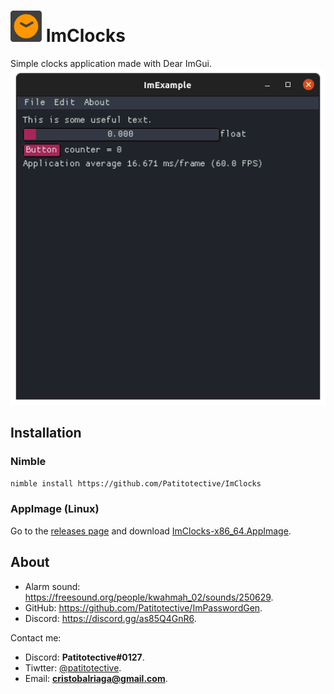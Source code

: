 # <img title="Icon" width=50 height=50 src="https://github.com/Patitotective/ImClocks/blob/main/assets/icon.svg"></img> ImClocks
Simple clocks application made with Dear ImGui.  
![Main window](https://github.com/Patitotective/ImClocks/blob/main/screenshots/main.png) 

## Installation
### Nimble
```sh
nimble install https://github.com/Patitotective/ImClocks
```
### AppImage (Linux)
Go to the [releases page](https://github.com/Patitotective/ImClocks/releases/latest) and download [ImClocks-x86_64.AppImage](https://github.com/Patitotective/ImClocks/releases/latest/download/ImClocks-x86_64.AppImage).

## About
- Alarm sound: https://freesound.org/people/kwahmah_02/sounds/250629.
- GitHub: https://github.com/Patitotective/ImPasswordGen.
- Discord: https://discord.gg/as85Q4GnR6.

Contact me:
- Discord: **Patitotective#0127**.
- Tiwtter: [@patitotective](https://twitter.com/patitotective).
- Email: **cristobalriaga@gmail.com**.
